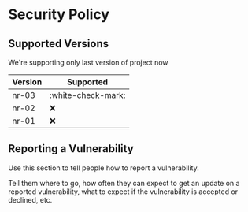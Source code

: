 # Security Policy

## Supported Versions

We're supporting only last version of project now

| Version | Supported          |
| ------- | ------------------ |
| nr-03   | :white-check-mark: |
| nr-02   | :x:                |
| nr-01   | :x:                |

## Reporting a Vulnerability

Use this section to tell people how to report a vulnerability.

Tell them where to go, how often they can expect to get an update on a
reported vulnerability, what to expect if the vulnerability is accepted or
declined, etc.
